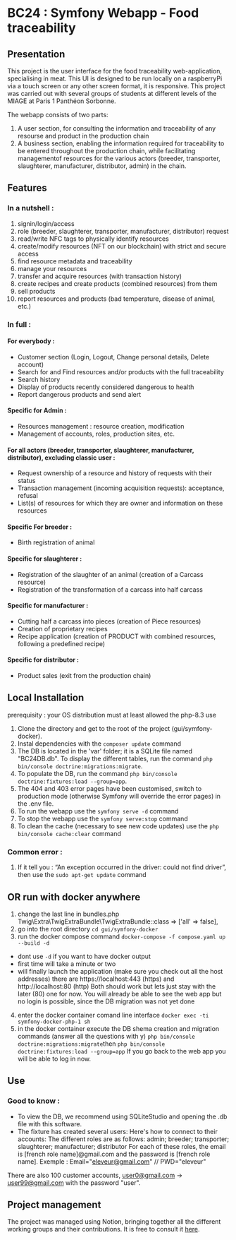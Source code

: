 # BC24 : Symfony Webapp - Food traceability


## Presentation

This project is the user interface for the food traceability web-application, specialising in meat. 
This UI is designed to be run locally on a raspberryPi via a touch screen or any other screen format, it is responsive.
This project was carried out with several groups of students at different levels of the MIAGE at Paris 1 Panthéon Sorbonne.

The webapp consists of two parts: 
1. A user section, for consulting the information and traceability of any resourse and product in the production chain
2. A business section, enabling the information required for traceability to be entered throughout the production chain, while facilitating managementof resources for the various actors (breeder, transporter, slaughterer, manufacturer, distributor, admin) in the chain.


## Features

### In a nutshell :
1. signin/login/access
2. role (breeder, slaughterer, transporter, manufacturer, distributor) request 
3. read/write NFC tags to physically identify resources
4. create/modify resources (NFT on our blockchain) with strict and secure access
5. find resource metadata and traceability
6. manage your resources
7. transfer and acquire resources (with transaction history)
8. create recipes and create products (combined resources) from them
9. sell products
10. report resources and products (bad temperature, disease of animal, etc.)

### In full : 

#### For everybody :
- Customer section (Login, Logout, Change personal details, Delete account)
- Search for and Find resources and/or products with the full traceability
- Search history
- Display of products recently considered dangerous to health
- Report dangerous products and send alert
  
#### Specific for Admin :
- Resources management : resource creation, modification
- Management of accounts, roles, production sites, etc.

#### For all actors (breeder, transporter, slaughterer, manufacturer, distributor), excluding classic user :
- Request ownership of a resource and history of requests with their status
- Transaction management (incoming acquisition requests): acceptance, refusal
- List(s) of resources for which they are owner and information on these resources

#### Specific For breeder :
- Birth registration of animal

#### Specific for slaughterer :
- Registration of the slaughter of an animal (creation of a Carcass resource)
- Registration of the transformation of a carcass into half carcass

#### Specific for manufacturer :
- Cutting half a carcass into pieces (creation of Piece resources)
- Creation of proprietary recipes
- Recipe application (creation of PRODUCT with combined resources, following a predefined recipe)

#### Specific for distributor :
- Product sales (exit from the production chain)


## Local Installation
prerequisity : your OS distribution must at least allowed the php-8.3 use

1. Clone the directory and get to the root of the project (gui/symfony-docker).
2. Instal dependencies with the `composer update` command
3. The DB is located in the 'var' folder; it is a SQLite file named "BC24DB.db".
   To display the different tables, run the command `php bin/console doctrine:migrations:migrate`.
4. To populate the DB, run the command `php bin/console doctrine:fixtures:load --group=app`.
5. The 404 and 403 error pages have been customised, switch to production mode (otherwise Symfony will override the error pages) in the .env file.
6. To run the webapp use the `symfony serve -d` command
7. To stop the webapp use the `symfony serve:stop` command
8. To clean the cache (necessary to see new code updates) use the `php bin/console cache:clear` command

### Common error :
1. If it tell you : “An exception occurred in the driver: could not find driver”,  then use the `sudo apt-get update` command


## OR run with docker anywhere
1. change the last line in bundles.php
   Twig\Extra\TwigExtraBundle\TwigExtraBundle::class => ['all' => false],
2. go into the root directory `cd gui/symfony-docker`
3. run the docker compose command `docker-compose -f compose.yaml up --build -d`
- dont use `-d` if you want to have docker output
- first time will take a minute or two
- will finally launch the application (make sure you check out all the host addresses)
  there are https://localhost:443 (https) and http://localhost:80 (http)
  Both should work but lets just stay with the later (80) one for now.
You will already be able to see the web app but no login is possible, since the DB migration was not yet done
4. enter the docker container comand line interface `docker exec -ti symfony-docker-php-1 sh`
5. in the docker container execute the DB shema creation and migration commands (answer all the questions with y) `php bin/console doctrine:migrations:migrate`then `php bin/console doctrine:fixtures:load --group=app`
If you go back to the web app you will be able to log in now.


## Use

### Good to know :
- To view the DB, we recommend using SQLiteStudio and opening the .db file with this software.
- The fixture has created several users: Here's how to connect to their accounts:
The different roles are as follows: admin; breeder; transporter; slaughterer; manufacturer; distributor
For each of these roles, the email is [french role name]@gmail.com and the password is [french role name].
Exemple : Email="eleveur@gmail.com" // PWD="eleveur"

There are also 100 customer accounts, user0@gmail.com → user99@gmail.com with the password "user".



## Project management

The project was managed using Notion, bringing together all the different working groups and their contributions.
It is free to consult it [here](https://www.notion.so/invite/871c052a59e13d1fd9d87985533f88fe1d821b95).
